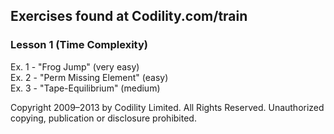 Exercises found at Codility.com/train
-------------------------------------

### Lesson 1 (Time Complexity)
Ex. 1 - "Frog Jump" (very easy)  
Ex. 2 - "Perm Missing Element" (easy)  
Ex. 3 - "Tape-Equilibrium" (medium)





Copyright 2009–2013 by Codility Limited. All Rights Reserved. Unauthorized copying, publication or disclosure prohibited.